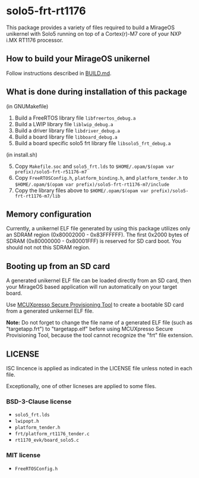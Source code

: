 # solo5-frt-rt1176

This package provides a variety of files required to build a MirageOS unikernel with Solo5 running on top of a Cortex(r)-M7 core of your NXP i.MX RT1176 processor.

## How to build your MirageOS unikernel

Follow instructions described in [BUILD.md](./BUILD.md).

## What is done during installation of this package

(in GNUMakefile)

1. Build a FreeRTOS library file `libfreertos_debug.a`
2. Build a LWIP library file `liblwip_debug.a`
3. Build a driver library file `libdriver_debug.a`
4. Build a board library file `libboard_debug.a`
5. Build a board specific solo5 frt library file `libsolo5_frt_debug.a`

(in install.sh)

5. Copy `Makefile.soc`   and `solo5_frt.lds` to `$HOME/.opam/$(opam var prefix)/solo5-frt-r51176-m7`
6. Copy `FreeRTOSConfig.h`, `platform_binding.h`, and `platform_tender.h` to `$HOME/.opam/$(opam var prefix)/solo5-frt-rt1176-m7/include`
7. Copy the library files above to `$HOME/.opam/$(opam var prefix)/solo5-frt-rt1176-m7/lib`

## Memory configuration

Currently, a unikernel ELF file generated by using this package utilizes only an SDRAM region (0x80002000 - 0x83FFFFFF). The first 0x2000 bytes of SDRAM (0x80000000 - 0x80001FFF) is reserved for SD card boot. You should not not this SDRAM region.

## Booting up from an SD card

A generated unikernel ELF file can be loaded directly from an SD card, then your MirageOS based application will run automatically on your target board.

Use [MCUXpresso Secure Provisioning Tool](https://www.nxp.jp/design/software/development-software/mcuxpresso-software-and-tools-/mcuxpresso-secure-provisioning-tool:MCUXPRESSO-SECURE-PROVISIONING) to create a bootable SD card from a generated unikernel ELF file.

**Note:** Do not forget to change the file name of a generated ELF file (such as "targetapp.frt") to "targetapp.elf" before using MCUXpresso Secure Provisioning Tool, because the tool cannot recognize the "frt" file extension.

## LICENSE

ISC lincence is applied as indicated in the LICENSE file unless noted in each file.

Exceptionally, one of other licneses are applied to some files.

### BSD-3-Clause license

- `solo5_frt.lds`
- `lwipopt.h`
- `platform_tender.h`
- `frt/platform_rt1176_tender.c`
- `rt1170_evk/board_solo5.c`

### MIT license

- `FreeRTOSConfig.h`
